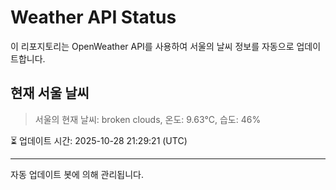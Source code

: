 
# Weather API Status

이 리포지토리는 OpenWeather API를 사용하여 서울의 날씨 정보를 자동으로 업데이트합니다.

## 현재 서울 날씨
> 서울의 현재 날씨: broken clouds, 온도: 9.63°C, 습도: 46%

⏳ 업데이트 시간: 2025-10-28 21:29:21 (UTC)

---
자동 업데이트 봇에 의해 관리됩니다.
